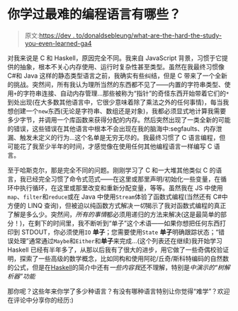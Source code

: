 # 你学过最难的编程语言有哪些？

> 原文:[https://dev . to/donaldsebleung/what-are-the-hard-the-study-you-even-learned-ga4](https://dev.to/donaldsebleung/what-are-the-hardest-programming-languages-you-have-ever-learned-ga4)

对我来说是 C 和 Haskell，原因完全不同。我来自 JavaScript 背景，习惯于它提供的抽象，根本不关心内存使用、运行时复杂性甚至类型。虽然在我最终习惯像 C#和 Java 这样的静态类型语言之前，我确实有些纠结，但是 C 带来了一个全新的挑战。突然间，所有我认为理所当然的东西都不见了——内置的字符串类型、使用`+`的字符串连接、自动内存管理...那些被称为“指针”的奇怪东西开始带着它们的`*`到处出现(在大多数其他语言中，它很少意味着除了乘法之外的任何事情)，每当我想创建一个`new`东西(无论是字符串、数组还是对象)，我都必须显式地计算我需要多少字节，并调用一个库函数来获得分配的内存。然后突然出现了一类全新的可能的错误，这些错误在其他语言中根本不会出现在我的脑海中:segfaults、内存泄漏、触发未定义的行为...这个名单是无穷无尽的。我最终习惯了 C 语言编程，但可能花了我至少半年的时间，才感觉像在使用任何其他编程语言一样编写 C 语言。

至于哈斯克尔，那是完全不同的问题。刚刚学习了 C 和一大堆其他类似 C 的语言，我已经完全习惯了命令式范式——在这里或那里声明/初始化一些变量，在循环中执行循环，在这里或那里改变和重新分配变量，等等。虽然我在 JS 中使用`map`、`filter`和`reduce`或在 Java 中使用`Stream`体验了函数式编程(当然还有 C#中方便的 LINQ 查询)，但被迫以纯函数方式解决*一切*揭示了我对函数式编程的真正了解是多么少。突然间，*所有的事情*都必须用递归的方法来解决(这是最简单的部分！)，在剩下的时间里，我不断听到“单子”这个术语——如果你想把任何东西打印到 STDOUT，你必须使用`IO` **单子**；您需要使用`State` **单子**明确跟踪状态；“错误处理”通常通过`Maybe`和`Either`和**单子**来完成...(这个列表还在继续)我开始学习 Haskell 已经有半年多了，从那以后我有了很大的进步，用它做了一些奇偶校验证明，探索了一些高级的数学概念，比如同构和使用阿砣/丘奇/斯科特编码的自然数的公式，但是在[Haskell](https://www.haskell.org/tutorial/)的简介中还有*一些内容我*还不理解，特别是*中演示的“树解析器”功能*

那你呢？这些年来你学了多少种语言？有没有哪种语言特别让你觉得“难学”？欢迎在评论中分享你的经历:)